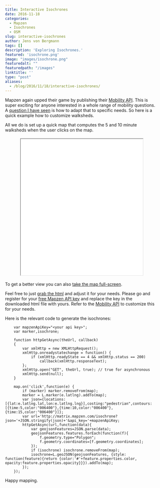 ```yaml
---
title: Interactive Isochrones
date: 2016-11-18
categories:
  - Mapzen
  - Isochrones
  - OSM
slug: interactive-isochrones
author: Jens von Bergmann
tags: []
description: 'Exploring Isochrones.'
featured: 'isochrone.png'
image: "images/isochrone.png"
featuredalt: ""
featuredpath: "/images"
linktitle: ''
type: "post"
aliases:
  - /blog/2016/11/18/interactive-isochrones/
---
```


Mapzen again upped their game by publishing their [Mobility API](https://mapzen.com/documentation/mobility). This is
super exciting for anyone interested in a whole range of mobility questions. A [question I have seen](https://twitter.com/dnproulx/status/799644235720900608) is how to adapt that
to specific needs. So here is a quick example how to customize walksheds.

<!-- more -->
All we do is set up a quick map that computes the 5 and 10 minute
walksheds when the user clicks on the map.

<iframe src="/html/isochrone.html#14/49.2775/-123.1292" width="80%" height="450" style="margin: 5px 10%;"></iframe>

To get a better view you can also
<a href="/html/isochrone.html" target="_blank" class='btn btn-default'>take the map full-screen</a>.

Feel free to just <a href="/isochrone.html" download>grab the html</a> and adjust it for your needs. Please go and
register for your [free Mapzen API key](https://mapzen.com/developers/sign_in) and replace the key in the downloaded
html file with yours. Refer to the [Mobility API](https://mapzen.com/documentation/mobility) to customize this for your
needs.

Here is the relevant code to generate the isochrones:
```
    var mapzenApiKey="<your api key>";
    var marker,isochrone;

    function httpGetAsync(theUrl, callback)
    {
        var xmlHttp = new XMLHttpRequest();
        xmlHttp.onreadystatechange = function() {
            if (xmlHttp.readyState == 4 && xmlHttp.status == 200)
                callback(xmlHttp.responseText);
        };
        xmlHttp.open("GET", theUrl, true); // true for asynchronous
        xmlHttp.send(null);
    }

    map.on('click',function(e) {
        if (marker) marker.removeFrom(map);
        marker = L.marker(e.latlng).addTo(map);
        var json={locations:[{lat:e.latlng.lat,lon:e.latlng.lng}],costing:"pedestrian",contours:[{time:5,color:"006400"},{time:10,color:"006400"},{time:15,color:"006400"}]};
        var url='http://matrix.mapzen.com/isochrone?json='+JSON.stringify(json)+'&api_key='+mapzenApiKey;
        httpGetAsync(url,function(data){
            var geojsonFeatures=JSON.parse(data);
            geojsonFeatures.features.forEach(function(f){
                f.geometry.type="Polygon";
                f.geometry.coordinates=[f.geometry.coordinates];
            });
            if (isochrone) isochrone.removeFrom(map);
            isochrone=L.geoJSON(geojsonFeatures, {style: function(feature){return {color:'#'+feature.properties.color, opacity:feature.properties.opacity}}}).addTo(map);
        });
    });
```

Happy mapping.
